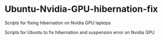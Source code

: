 # Ubuntu-Nvidia-GPU-hibernation-fix
Scripts for fixing hibernation on Nvidia GPU laptops

Scripts for Ubuntu to fix hibernation and suspension error on Nvidia GPU
